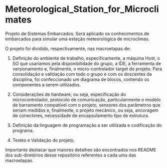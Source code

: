 # Meteorological_Station_for_Microclimates

Projeto de Sistemas Embarcados. Será aplicado os conhecimentos de embarcados para simular uma estação meteorológica de microclimas.

O projeto foi dividido, respectivamente, nas macroetapas de:

1) Definição do ambiente de trabalho, especificamente, a máquina Host, o SO que usaríamos pela disponibilidade do grupo, a IDE, a ferramenta de versionamento e, finalmente, o micro-controlador target do projeto. Para consolidação e validação com todo o grupo e com os doscentes da disciplina, foi confeccionado um diagrama de blocos, contendo os componentes a serem utilizados.

2) Considerações de hardware, ou seja, especificação do microcontrolador, protocolo de comunicação, particularmente o modelo de barramento compatível com o projeto, sensores dos parâmetros que seriam medidos e, finalmente, o projeto mecânico, ou seja, ancoragem de conectores, necessidade de encapsulamento tipo de estrutura.

3) Definição da linguagem de programação a ser utilizada e codificação do programa.

4) Testes e Validação do projeto.

Importante destacar que maiores detalhes são encontrados nos README dos sub-diretórios desse repositório referentes a cada uma das macroetapas.
